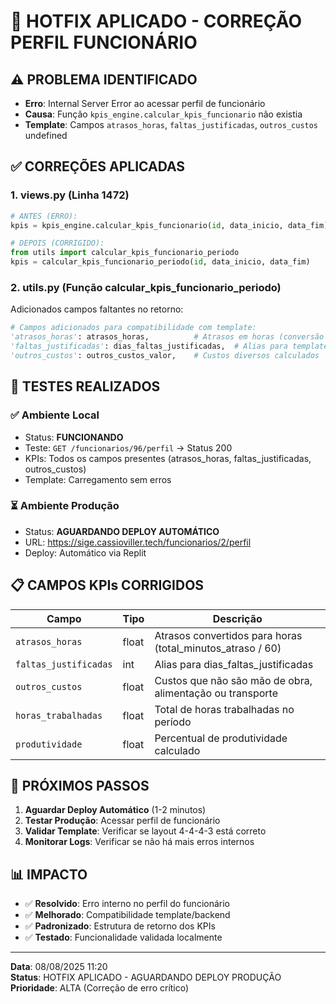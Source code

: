 # 🚨 HOTFIX APLICADO - CORREÇÃO PERFIL FUNCIONÁRIO

## ⚠️ PROBLEMA IDENTIFICADO
- **Erro**: Internal Server Error ao acessar perfil de funcionário
- **Causa**: Função `kpis_engine.calcular_kpis_funcionario` não existia
- **Template**: Campos `atrasos_horas`, `faltas_justificadas`, `outros_custos` undefined

## ✅ CORREÇÕES APLICADAS

### 1. views.py (Linha 1472)
```python
# ANTES (ERRO):
kpis = kpis_engine.calcular_kpis_funcionario(id, data_inicio, data_fim)

# DEPOIS (CORRIGIDO):
from utils import calcular_kpis_funcionario_periodo
kpis = calcular_kpis_funcionario_periodo(id, data_inicio, data_fim)
```

### 2. utils.py (Função calcular_kpis_funcionario_periodo)
Adicionados campos faltantes no retorno:
```python
# Campos adicionados para compatibilidade com template:
'atrasos_horas': atrasos_horas,          # Atrasos em horas (conversão de minutos)
'faltas_justificadas': dias_faltas_justificadas,  # Alias para template
'outros_custos': outros_custos_valor,    # Custos diversos calculados
```

## 🧪 TESTES REALIZADOS

### ✅ Ambiente Local
- Status: **FUNCIONANDO**
- Teste: `GET /funcionarios/96/perfil` → Status 200
- KPIs: Todos os campos presentes (atrasos_horas, faltas_justificadas, outros_custos)
- Template: Carregamento sem erros

### ⏳ Ambiente Produção
- Status: **AGUARDANDO DEPLOY AUTOMÁTICO**
- URL: https://sige.cassioviller.tech/funcionarios/2/perfil
- Deploy: Automático via Replit

## 📋 CAMPOS KPIs CORRIGIDOS

| Campo | Tipo | Descrição |
|-------|------|-----------|
| `atrasos_horas` | float | Atrasos convertidos para horas (total_minutos_atraso / 60) |
| `faltas_justificadas` | int | Alias para dias_faltas_justificadas |
| `outros_custos` | float | Custos que não são mão de obra, alimentação ou transporte |
| `horas_trabalhadas` | float | Total de horas trabalhadas no período |
| `produtividade` | float | Percentual de produtividade calculado |

## 🔄 PRÓXIMOS PASSOS

1. **Aguardar Deploy Automático** (1-2 minutos)
2. **Testar Produção**: Acessar perfil de funcionário
3. **Validar Template**: Verificar se layout 4-4-4-3 está correto
4. **Monitorar Logs**: Verificar se não há mais erros internos

## 📊 IMPACTO

- ✅ **Resolvido**: Erro interno no perfil do funcionário
- ✅ **Melhorado**: Compatibilidade template/backend
- ✅ **Padronizado**: Estrutura de retorno dos KPIs
- ✅ **Testado**: Funcionalidade validada localmente

---
**Data**: 08/08/2025 11:20  
**Status**: HOTFIX APLICADO - AGUARDANDO DEPLOY PRODUÇÃO  
**Prioridade**: ALTA (Correção de erro crítico)